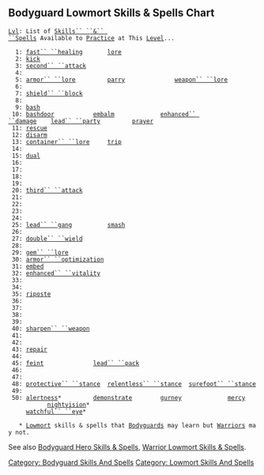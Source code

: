 ## Bodyguard Lowmort Skills & Spells Chart

[`Lvl`](Level.md "wikilink")`: List of `[`Skills`` ``&`` ``Spells`](:Category:_Skills_And_Spells.md "wikilink")` Available to `[`Practice`](Practice.md "wikilink")` at This `[`Level`](Level.md "wikilink")`...`  
`     `  
`  1: `[`fast`` ``healing`](Fast_Healing.md "wikilink")`       `[`lore`](Lore.md "wikilink")  
`  2: `[`kick`](Kick.md "wikilink")  
`  3: `[`second`` ``attack`](Second_Attack.md "wikilink")  
`  4: `  
`  5: `[`armor`` ``lore`](Armor_Lore.md "wikilink")`         `[`parry`](Parry.md "wikilink")`              `[`weapon`` ``lore`](Weapon_Lore.md "wikilink")  
`  6: `  
`  7: `[`shield`` ``block`](Shield_Block.md "wikilink")  
`  8: `  
`  9: `[`bash`](Bash.md "wikilink")  
` 10: `[`bashdoor`](Bashdoor.md "wikilink")`           `[`embalm`](Embalm.md "wikilink")`             `[`enhanced`` ``damage`](Enhanced_Damage.md "wikilink")`    `[`lead`` ``party`](Lead_Party.md "wikilink")`         `[`prayer`](Prayer.md "wikilink")  
` 11: `[`rescue`](Rescue.md "wikilink")  
` 12: `[`disarm`](Disarm.md "wikilink")  
` 13: `[`container`` ``lore`](Container_Lore.md "wikilink")`     `[`trip`](Trip.md "wikilink")  
` 14: `  
` 15: `[`dual`](Dual.md "wikilink")  
` 16: `  
` 17: `  
` 18: `  
` 19: `  
` 20: `[`third`` ``attack`](Third_Attack.md "wikilink")  
` 21: `  
` 22: `  
` 23: `  
` 24: `  
` 25: `[`lead`` ``gang`](Lead_Gang.md "wikilink")`          `[`smash`](Smash.md "wikilink")  
` 26: `  
` 27: `[`double`` ``wield`](Double_Wield.md "wikilink")  
` 28: `  
` 29: `[`gem`` ``lore`](Gem_Lore.md "wikilink")  
` 30: `[`armor`` ``optimization`](Armor_Optimization.md "wikilink")  
` 31: `[`embed`](Embed.md "wikilink")  
` 32: `[`enhanced`` ``vitality`](Enhanced_Vitality.md "wikilink")  
` 33: `  
` 34: `  
` 35: `[`riposte`](Riposte.md "wikilink")  
` 36: `  
` 37: `  
` 38: `  
` 39: `  
` 40: `[`sharpen`` ``weapon`](Sharpen_Weapon.md "wikilink")  
` 41: `  
` 42: `  
` 43: `[`repair`](Repair.md "wikilink")  
` 44: `  
` 45: `[`feint`](Feint.md "wikilink")`              `[`lead`` ``pack`](Lead_Pack.md "wikilink")  
` 46: `  
` 47: `  
` 48: `[`protective`` ``stance`](Protective_Stance.md "wikilink")`  `[`relentless`` ``stance`](Relentless_Stance.md "wikilink")`  `[`surefoot`` ``stance`](Surefoot_Stance.md "wikilink")  
` 49: `  
` 50: `[`alertness`](Alertness.md "wikilink")`*         `[`demonstrate`](Demonstrate.md "wikilink")`        `[`gurney`](Gurney.md "wikilink")`             `[`mercy`](Mercy.md "wikilink")`              `[`nightvision`](Nightvision.md "wikilink")`*`  
`     `[`watchful`` ``eye`](Watchful_Eye.md "wikilink")`*`  
`     `  
`   * `[`Lowmort`](:Category:_Lowmort.md "wikilink")` skills & spells that `[`Bodyguards`](:Category:_Bodyguards.md "wikilink")` may learn but `[`Warriors`](:Category:_Warriors.md "wikilink")` may not.`

See also [Bodyguard Hero Skills &
Spells](:Category:_Bodyguard_Hero_Skills_And_Spells.md "wikilink"),
[Warrior Lowmort Skills &
Spells](:Category:_Warrior_Lowmort_Skills_And_Spells.md "wikilink").

[Category: Bodyguard Skills And
Spells](Category:_Bodyguard_Skills_And_Spells "wikilink") [Category:
Lowmort Skills And
Spells](Category:_Lowmort_Skills_And_Spells "wikilink")
